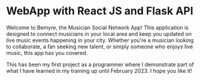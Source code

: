 # WebApp with React JS and Flask API

Welcome to Bemyre, the Musician Social Network App! This application is designed to connect musicians in your local area and keep you updated on live music events happening in your city. Whether you're a musician looking to collaborate, a fan seeking new talent, or simply someone who enjoys live music, this app has you covered.

This has been my first project as a programmer where I demonstrate part of what I have learned in my training up until February 2023. I hope you like it!



